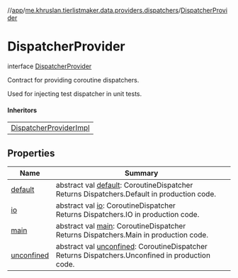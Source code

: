 //[app](../../../index.md)/[me.khruslan.tierlistmaker.data.providers.dispatchers](../index.md)/[DispatcherProvider](index.md)

# DispatcherProvider

interface [DispatcherProvider](index.md)

Contract for providing coroutine dispatchers.

Used for injecting test dispatcher in unit tests.

#### Inheritors

| |
|---|
| [DispatcherProviderImpl](../-dispatcher-provider-impl/index.md) |

## Properties

| Name | Summary |
|---|---|
| [default](default.md) | abstract val [default](default.md): CoroutineDispatcher<br>Returns Dispatchers.Default in production code. |
| [io](io.md) | abstract val [io](io.md): CoroutineDispatcher<br>Returns Dispatchers.IO in production code. |
| [main](main.md) | abstract val [main](main.md): CoroutineDispatcher<br>Returns Dispatchers.Main in production code. |
| [unconfined](unconfined.md) | abstract val [unconfined](unconfined.md): CoroutineDispatcher<br>Returns Dispatchers.Unconfined in production code. |

